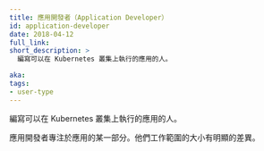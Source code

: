 ```yaml
---
title: 應用開發者（Application Developer）
id: application-developer
date: 2018-04-12
full_link: 
short_description: >
  編寫可以在 Kubernetes 叢集上執行的應用的人。

aka: 
tags:
- user-type
---
```


<!--
---
title: Application Developer
id: application-developer
date: 2018-04-12
full_link: 
short_description: >
  A person who writes an application that runs in a Kubernetes cluster.

aka: 
tags:
- user-type
---
-->


<!--
 A person who writes an application that runs in a Kubernetes cluster.
-->

編寫可以在 Kubernetes 叢集上執行的應用的人。

<!--more--> 

<!--
An application developer focuses on one part of an application. The scale of their focus may vary significantly in size.
-->

應用開發者專注於應用的某一部分。他們工作範圍的大小有明顯的差異。
